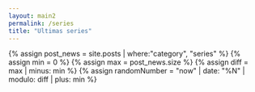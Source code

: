 ```yaml
---
layout: main2
permalink: /series
title: "Ultimas series"
---
```



<main class="home" id="post" role="main" itemprop="mainContentOfPage"  itemscope="itemscope" itemtype="http://schema.org/Blog">
  {% assign post_news = site.posts | where:"category", "series" %}
            {% assign min = 0 %}
            {% assign max = post_news.size %}
            {% assign diff = max | minus: min %}
            {% assign randomNumber = "now" | date: "%N" | modulo: diff | plus: min %}
		<div id="portada_index" style="display:none;height: 400px;background-image: linear-gradient(0deg, rgb(17, 17, 17) 0%, rgba(0,0,0,0.7175245098039216) 49%, rgba(0,212,255,0) 100%), url({{post_news[randomNumber].image_banner}});background-size: 100% 400px;background-repeat: no-repeat;">
			</div>
	<div align="center" id="info_index" style="display:none;margin: -125px 10px 0 10px; text-align:center;padding-bottom: 15px;line-height:33px">
			<p style="color:white;    font-size: 35px;
			padding: 10px 10px 0px 10px;">{{post_news[randomNumber].title}}</p>
			<p style="color:white;font-size: 14px;
			padding-left: 10px;
			padding-right: 10px;">{{post_news[randomNumber].genero}}</p>
						<div class="col-lg-12" style="margin-top: 10px;">
								<a onclick="mostrar()" style="border-radius: 5px;
								background: white;
								color: black;
								font-size: 12px;
								margin-left: 0px;
								position: unset;
								padding: 3px 15px;" class="header-video__play-trigger2" href="{{ post_news[randomNumber].url | prepend: site.baseurl }}"><i class="fas fa-play" style="padding-right: 5px;"></i> Ver Ahora</a>

							

									<a title="Más información" data-toggle="modal" data-target="#myModalInformacion">
									<i id="prueba1" class="fas fa-exclamation-circle" style="    padding-left: 25px;padding-right: 5px;color:white"></i>

								    <span id="prueba2" style="color:white">Información</span>
																	
									</a>

									<div class="modal fade" id="myModalInformacion" role="dialog">
										<div class="modal-dialog">
										
											<!-- Modal content-->
											<div class="modal-content">
												<div class="modal-header">
													<button style="font-size: 25px;" type="button" class="close" data-dismiss="modal">&times;</button>
													<h4 class="modal-title" style="font-size: 18px;">{{post_news[randomNumber].title}}</h4>
												</div>
												<div class="modal-body">


													<div class="row">
														<div class="col-md-4 col-lg-4 col-xs-4" style="    padding: 0;">
																<img style="width:100%" alt="{{post_news[randomNumber].title}}" title="{{post_news[randomNumber].title}}" src="{{post_news[randomNumber].image_carousel}}" >
																

														</div>

														<div class="col-md-8 col-lg-8 col-xs-8">

																

																	<p style="color:black;    font-size: 15px;
																	padding: 0;    text-align: left;"><span style="font-weight: bold">Año: </span>{{post_news[randomNumber].anio}}</p>
																		<p style="color:black;    font-size: 15px;
																		padding: 0;    text-align: left;"><span style="font-weight: bold">Calidad: </span>{{post_news[randomNumber].calidad}}</p>

																		<p style="color:black;    font-size: 15px;
																		padding: 0;    text-align: left;"><span style="font-weight: bold">Duración: </span>{{post_news[randomNumber].duracion}}</p>

																		<p style="color:black;    font-size: 15px;
																		padding: 0;    text-align: left;"><span style="font-weight: bold">Clasificación: </span>{{post_news[randomNumber].clasificacion}}</p>
																
																
															
															</div>
													</div>

													<div class="row">
															<div class="col-md-12 col-lg-12 col-xs-12">
																	<p style="color:black;font-size: 15px;
																	padding:0;    text-align: left;"><span style="font-weight: bold">Géneros: </span>{{post_news[randomNumber].genero}}</p>

															</div>

													</div>

													<div class="row" style="margin-bottom: 10px;">
															<div class="col-md-12 col-lg-12 col-xs-12" style="    height: 130px;
															overflow: auto;">
																	<p style="color:black;    font-size: 15px;
																	padding: 0px;    text-align: left;">{{post_news[randomNumber].description}}</p>

															</div>

													</div>

											

													<div class="row" style="margin-top: 25px;margin-bottom: 10px;">
															<div class="col-md-12 col-lg-12 col-xs-12" align="center">

																	<a onclick="mostrar()" style="border-radius: 5px;
																	background: white;
																	color: black;
																	font-size: 12px;
																	margin-left: 0px;
																	
																	padding: 3px 15px;" class="header-video__play-trigger2" href="{{ post_news[randomNumber].url | prepend: site.baseurl }}"><i class="fas fa-play" style="padding-right: 5px;"></i> Ver Ahora</a>
									

															</div>

													</div>
			
												</div>
								
											</div>
											
										</div>

									</div>


													


					</div>
    </div>
     <div cold-md="12" align="center">
         <div class="row message_k" style="margin-bottom: 15px;"><div class="alert alert-danger" style="text-align:center; margin-bottom: 0; border-radius: 0; background-color: #d2f1ba; color: #333; border: 1px solid #abe2ad; "><i class="fa fa-exclamation-circle mr5" style="padding-right: 10px;"></i> Por cuestiones de optimización de carga, no le mostraremos todas nuestras series disponibles, si desea ver una en particular, puede usar el buscador de nuestro menú.</div></div>
    </div>
    <div id="grid" class="row flex-grid">
            {% assign post_news = site.posts  | where:"category","series"%}
                {% assign min = 0 %}
			{% for post in post_news limit:100 %}
					{% assign max = post_news.size %}
					{% assign diff = max | minus: min %}
					{% assign randomNumber = "now" | date: "%N" | modulo: diff | plus: min %}
					{% assign cadena1 = randomNumber %}
					{% assign cadena2="," %}
					{% assign cadena_final = cadena_final | append: cadena1 | append: cadena2   %}
					{% assign min=min | plus:1 %}
			{%endfor%}
			{% assign my_array = cadena_final | split: "," %}
			{% assign no_repetidos = my_array | uniq | join: "," %}
			{% assign no_repetidos_split = no_repetidos | split: "," %}
			    {% for randomNumber in no_repetidos_split %}
	     	        {% assign randomNumber2 = randomNumber | plus: 0 %}
					 <article   class="box-item col-xs-4 col-sm-3 col-md-2 col-lg-2" itemscope="itemscope" itemtype="http://schema.org/BlogPosting" itemprop="blogPost">
                                <div class="box">
                                <div class="box-body">
                                    {% if post_news[randomNumber2].image_carousel %}
                                        <div class="cover">
                                            <a onclick="mostrar()" href="{{ post_news[randomNumber2].url | prepend: site.baseurl }}">
                                            <img src="../../assets/img/placeholder-min.png" data-url="{{ post_news[randomNumber2].image_carousel }}" class="preload">
                                            </a>
                                         	{% if post_news[randomNumber2].idioma == 'Latino' %}
														<div class="latino" title="Audio Latino"></div>
												{% else %}
														{% if post_news[randomNumber2].idioma == 'Castellano' %}
														<div class="castellano" title="Audio Castellano"></div>
														{% else %}
														{% if post_news[randomNumber2].idioma == 'Latino/Castellano' %}
														<div class="latino-castellano" title="Audio Latino y Castellano"></div>
														{% else %}
														{% if post_news[randomNumber2].idioma == 'Latino/Castellano/Subtitulado' %}
														<div class="latino-castellano-subtitulado" title="Audio Latino, Castellano y Subtitulado"></div>
														{% else %}
														{% if post_news[randomNumber2].idioma == 'Latino/Subtitulado' %}
														<div class="latino-subtitulado" title="Audio Latino y Subtitulado"></div>
														{% else %}
														{% if post_news[randomNumber2].idioma == 'Castellano/Subtitulado' %}
														<div class="castellano-subtitulado" title="Audio Castellano y Subtitulado"></div>
														{% else %}
														<div class="subtitulado" title="Audio Subtitulado"></div>
														{% endif %}
														{% endif %}
														{% endif %}
														{% endif %}
														{% endif %}
												    {% endif %}
                                            <div class="titulo"> {{ post_news[randomNumber2].calidad }} </div>
                                        </div>
                                    {% endif %}
                                    <div class="box-info">
                                        <div class="w3l-movie-text">
                                            <h6>
                                                <a onclick="mostrar()" class="post-link" href="{{ post_news[randomNumber2].url | prepend: site.baseurl }}">
                                                        {{ post_news[randomNumber2].title }}
                                                </a>
                                            </h6>
                                        </div>
                                    </div>
                                </div>
                                </div>
                     </article>
					 {% endfor %}
         </div>





</main>